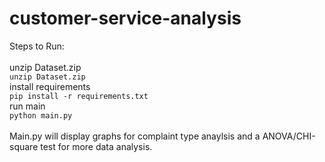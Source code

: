 # customer-service-analysis

Steps to Run:  <br />
 <br />
unzip Dataset.zip  <br />
`unzip Dataset.zip`  <br />
install requirements  <br />
`pip install -r requirements.txt`  <br />
run main  <br />
`python main.py`  <br />
 <br />
Main.py will display graphs for complaint type anaylsis and a ANOVA/CHI-square test for more data analysis.